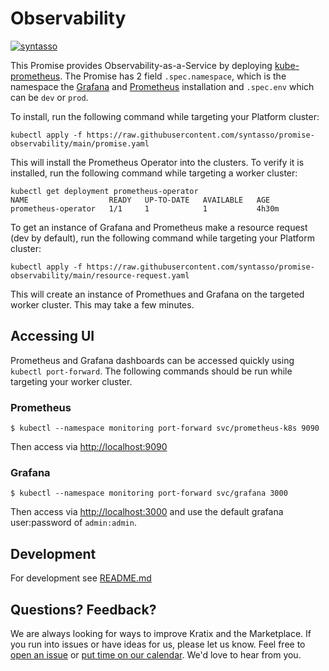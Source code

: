 # Observability

[![syntasso](https://circleci.com/gh/syntasso/promise-observability.svg?style=shield)](https://app.circleci.com/pipelines/github/syntasso/promise-observability?branch=main)

This Promise provides Observability-as-a-Service by deploying [kube-prometheus](https://github.com/prometheus-operator/kube-prometheus). The Promise has 2 field `.spec.namespace`,
which is the namespace the [Grafana](https://github.com/grafana/grafana) and [Prometheus](https://github.com/prometheus/prometheus) installation and `.spec.env` which can be `dev` or `prod`.

To install, run the following command while targeting your Platform cluster:

```
kubectl apply -f https://raw.githubusercontent.com/syntasso/promise-observability/main/promise.yaml
```

This will install the Prometheus Operator into the clusters. To verify it is installed,
run the following command while targeting a worker cluster:

```
kubectl get deployment prometheus-operator
NAME                  READY   UP-TO-DATE   AVAILABLE   AGE
prometheus-operator   1/1     1            1           4h30m
```

To get an instance of Grafana and Prometheus make a resource request (dev by default), run the
following command while targeting your Platform cluster:

```
kubectl apply -f https://raw.githubusercontent.com/syntasso/promise-observability/main/resource-request.yaml
```

This will create an instance of Promethues and Grafana on the targeted worker cluster. This may take a few minutes.

## Accessing UI

Prometheus and Grafana dashboards can be accessed quickly using `kubectl port-forward`. The
following commands should be run while targeting your worker cluster.

### Prometheus

```shell
$ kubectl --namespace monitoring port-forward svc/prometheus-k8s 9090
```

Then access via [http://localhost:9090](http://localhost:9090)

### Grafana

```shell
$ kubectl --namespace monitoring port-forward svc/grafana 3000
```

Then access via [http://localhost:3000](http://localhost:3000) and use the default grafana user:password of `admin:admin`.

## Development

For development see [README.md](./internal/README.md)

## Questions? Feedback?

We are always looking for ways to improve Kratix and the Marketplace. If you run into issues or have ideas for us, please let us know. Feel free to [open an issue](https://github.com/syntasso/kratix-marketplace/issues/new/choose) or [put time on our calendar](https://www.syntasso.io/contact-us). We'd love to hear from you.

